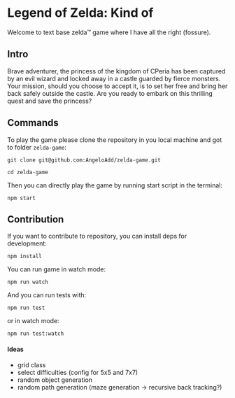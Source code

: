 # Legend of Zelda: Kind of

Welcome to text base zelda™ game where I have all the right (fossure).

## Intro

Brave adventurer, the princess of the kingdom of CPeria has been captured by an evil wizard and locked away in a castle
guarded by fierce monsters. Your mission, should you choose to accept it, is to set her free and bring her back safely
outside the castle. Are you ready to embark on this thrilling quest and save the princess?

## Commands

To play the game please clone the repository in you local machine and got to folder `zelda-game`:

```shell
git clone git@github.com:AngeloAdd/zelda-game.git
```

```shell
cd zelda-game
```

Then you can directly play the game by running start script in the terminal:

```shell
npm start
```

## Contribution

If you want to contribute to repository, you can install deps for development:

```shell
npm install
```

You can run game in watch mode:

```shell
npm run watch
```

And you can run tests with:

```shell
npm run test
```

or in watch mode:

```shell
npm run test:watch
```

#### Ideas

- grid class
- select difficulties (config for 5x5 and 7x7)
- random object generation
- random path generation (maze generation -> recursive back tracking?)
